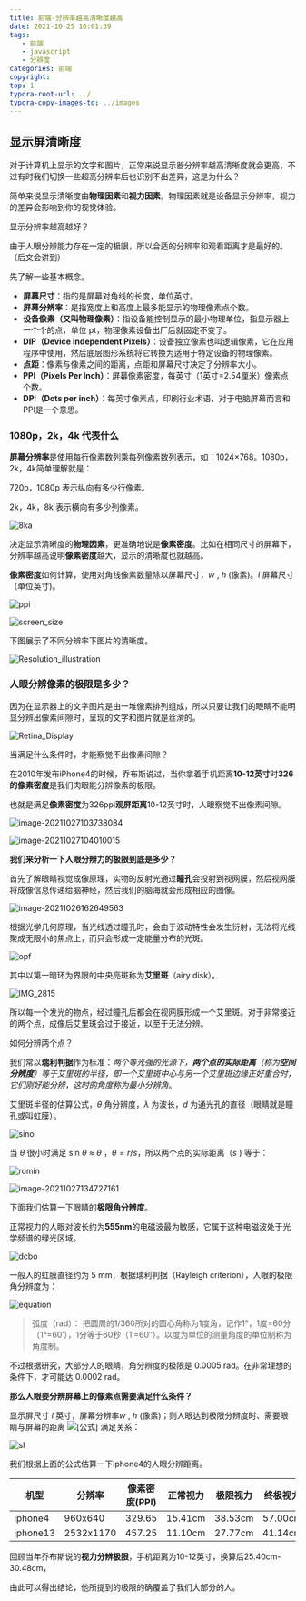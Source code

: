 ```yaml
---
title: 前端-分辨率越高清晰度越高
date: 2021-10-25 16:01:39
tags: 
   - 前端
   - javascript
   - 分辨度
categories: 前端
copyright:
top: 1
typora-root-url: ../
typora-copy-images-to: ../images
---
```




## 显示屏清晰度

对于计算机上显示的文字和图片，正常来说显示器分辨率越高清晰度就会更高，不过有时我们切换一些超高分辨率后也识别不出差异，这是为什么？

简单来说显示清晰度由**物理因素**和**视力因素**。物理因素就是设备显示分辨率，视力的差异会影响到你的视觉体验。

显示分辨率越高越好？

由于人眼分辨能力存在一定的极限，所以合适的分辨率和观看距离才是最好的。（后文会讲到）

先了解一些基本概念。

- **屏幕尺寸**：指的是屏幕对角线的长度，单位英寸。
- **屏幕分辨率**：是指宽度上和高度上最多能显示的物理像素点个数。
- **设备像素（又叫物理像素）**：指设备能控制显示的最小物理单位，指显示器上一个个的点，单位 pt，物理像素设备出厂后就固定不变了。
- **DIP（Device Independent Pixels）**：设备独立像素也叫逻辑像素，它在应用程序中使用，然后底层图形系统将它转换为适用于特定设备的物理像素。
- **点距**：像素与像素之间的距离，点距和屏幕尺寸决定了分辨率大小。
- **PPI（Pixels Per Inch）**：屏幕像素密度，每英寸（1英寸=2.54厘米）像素点个数。
- **DPI（Dots per inch）**：每英寸像素点，印刷行业术语，对于电脑屏幕而言和PPI是一个意思。



### 1080p，2k，4k 代表什么

**屏幕分辨率**是使用每行像素数列乘每列像素数列表示，如：1024×768。1080p，2k，4k简单理解就是：

720p，1080p 表示纵向有多少行像素。

2k，4k，8k 表示横向有多少列像素。



![8ka](/images/8ka.jpg)

决定显示清晰度的**物理因素**，更准确地说是**像素密度**。比如在相同尺寸的屏幕下，分辨率越高说明**像素密度**越大，显示的清晰度也就越高。

**像素密度**如何计算，使用对角线像素数量除以屏幕尺寸，$w$ , $h$  (像素)。$l$ 屏幕尺寸（单位英寸)。

![ppi](/images/ppi.svg)



![screen_size](/images/screen_size.png)

下图展示了不同分辨率下图片的清晰度。

![Resolution_illustration](/images/Resolution_illustration.png)



### 人眼分辨像素的极限是多少？

因为在显示器上的文字图片是由一堆像素排列组成，所以只要让我们的眼睛不能明显分辨出像素间隙时，呈现的文字和图片就是丝滑的。

![Retina_Display](/images/Retina_Display.jpeg)

当满足什么条件时，才能察觉不出像素间隙？

在2010年发布iPhone4的时候，乔布斯说过，当你拿着手机距离**10-12英寸**时**326的像素密度**是我们肉眼能分辨像素的极限。

也就是满足**像素密度**为326ppi**观屏距离**10-12英寸时，人眼察觉不出像素间隙。

![image-20211027103738084](/images/image-20211027103738084.png)

![image-20211027104010015](/images/image-20211027104010015.png)

**我们来分析一下人眼分辨力的极限到底是多少？**

首先了解眼睛视觉成像原理，实物的反射光通过**瞳孔**会投射到视网膜，然后视网膜将成像信息传递给脑神经，然后我们的脑海就会形成相应的图像。

![image-20211026162649563](/images/image-20211026162649563.png)



根据光学几何原理，当光线透过瞳孔时，会由于波动特性会发生衍射，无法将光线聚成无限小的焦点上，而只会形成一定能量分布的光斑。

![opf](/images/opf.png)

其中以第一暗环为界限的中央亮斑称为**艾里斑**（airy disk）。

![IMG_2815](/images/IMG_2815.PNG)





所以每一个发光的物点，经过瞳孔后都会在视网膜形成一个艾里斑。对于非常接近的两个点，成像后艾里斑会过于接近，以至于无法分辨。

如何分辨两个点？

我们常以**瑞利判据**作为标准：*两个等光强的光源下，**两个点的实际距离**（称为**空间分辨度**）等于艾里斑的半径，即一个艾里斑中心与另一个艾里斑边缘正好重合时，它们刚好能分辨，这时的角度称为最小分辨角*。

艾里斑半径的估算公式，$θ$ 角分辨度，$λ$ 为波长，$d$ 为通光孔的直径（眼睛就是瞳孔或叫虹膜）。

![sino](/images/sino.svg)

当 $θ$ 很小时满足 sin *θ* ≈ *θ* ，$θ=r/s$，所以两个点的实际距离（$s$ ) 等于：

![romin](/images/romin.svg)



![image-20211027134727161](/images/image-20211027134727161.png)



下面我们估算一下眼睛的**极限角分辨度**。

正常视力的人眼对波长约为**555nm**的电磁波最为敏感，它属于这种电磁波处于光学频谱的绿光区域。

![dcbo](/images/dcbo.png)

一般人的虹膜直径约为 5 mm，根据瑞利判据（Rayleigh criterion），人眼的极限角分辨度为：

![equation](/images/equation.svg)

> 弧度（rad）： 把圆周的1/360所对的圆心角称为1度角，记作1°，1度=60分（1°=60′），1分等于60秒（1′=60″）。以度为单位的测量角度的单位制称为角度制。



不过根据研究，大部分人的眼睛，角分辨度的极限是 0.0005 rad。在非常理想的条件下，才可能达 0.0002 rad。

**那么人眼要分辨屏幕上的像素点需要满足什么条件？**

显示屏尺寸 $l$ 英寸，屏幕分辨率$w$ , $h$  (像素)；则人眼达到极限分辨度时、需要眼睛与屏幕的距离 ![[公式]](https://www.zhihu.com/equation?tex=D) 满足关系：

![sl](/images/sl.svg)





我们根据上面的公式估算一下iphone4的人眼分辨距离。

| 机型     | 分辨率    | 像素密度(PPI) | 正常视力 | 极限视力 | 终极视力 |
| -------- | --------- | ------------- | -------- | -------- | -------- |
| iphone4  | 960x640   | 329.65        | 15.41cm  | 38.53cm  | 57.00cm  |
| iphone13 | 2532x1170 | 457.25        | 11.10cm  | 27.77cm  | 41.14cm  |

回顾当年乔布斯说的**视力分辨极限**，手机距离为10-12英寸，换算后25.40cm-30.48cm，

由此可以得出结论，他所提到的极限的确覆盖了我们大部分的人。



